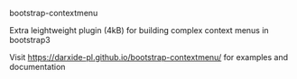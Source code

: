bootstrap-contextmenu

Extra leightweight plugin (4kB) for building complex context menus in bootstrap3

Visit https://darxide-pl.github.io/bootstrap-contextmenu/ for examples and documentation
